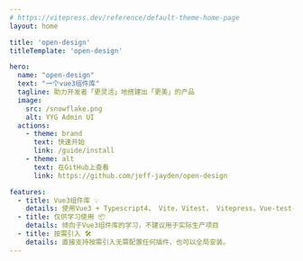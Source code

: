 ```yaml
---
# https://vitepress.dev/reference/default-theme-home-page
layout: home

title: 'open-design'
titleTemplate: 'open-design'

hero:
  name: "open-design"
  text: "一个vue3组件库"
  tagline: 助力开发者「更灵活」地搭建出「更美」的产品
  image:
    src: /snowflake.png
    alt: YYG Admin UI
  actions:
    - theme: brand
      text: 快速开始
      link: /guide/install
    - theme: alt
      text: 在GitHub上查看
      link: https://github.com/jeff-jayden/open-design

features:
  - title: Vue3组件库 💡
    details: 使用Vue3 + Typescript4， Vite，Vitest， Vitepress，Vue-test-utils2，Rollup, Postcss 等众多技术
  - title: 仅供学习使用 📦
    details: 倾向于Vue3组件库的学习，不建议用于实际生产项目
  - title: 按需引入 🛠️
    details: 直接支持按需引入无需配置任何插件，也可以全局安装。
---
```


